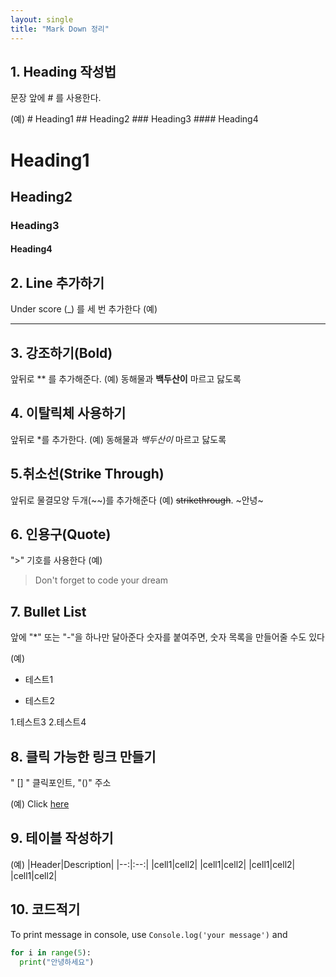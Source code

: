 ```yaml
---
layout: single
title: "Mark Down 정리"
---
```


## 1. Heading 작성법

문장 앞에 # 를 사용한다.

(예) 
    # Heading1
    ## Heading2
    ### Heading3
    #### Heading4
    
# Heading1
## Heading2
### Heading3
#### Heading4


## 2. Line 추가하기

Under score (_) 를 세 번 추가한다
(예)
___


## 3. 강조하기(Bold)

앞뒤로 ** 를 추가해준다.
(예) 동해물과 **백두산이** 마르고 닳도록


## 4. 이탈릭체 사용하기

앞뒤로 *를 추가한다.
(예) 동해물과 *백두산이* 마르고 닳도록


## 5.취소선(Strike Through)

앞뒤로 물결모양 두개(~~)를 추가해준다
(예)
~~strikethrough~~.
~안녕~


## 6. 인용구(Quote)

">" 기호를 사용한다
(예)
> Don't forget to code your dream


## 7. Bullet List
앞에 "*" 또는 "-"을 하나만 달아준다
숫자를 붙여주면, 숫자 목록을 만들어줄 수도 있다

(예)
* 테스트1
- 테스트2

1.테스트3
2.테스트4


## 8. 클릭 가능한 링크 만들기

" [] " 클릭포인트, "()" 주소

(예)
Click [here](http://www.google.com)


## 9. 테이블 작성하기

(예)
|Header|Description|
|--:|:--:|
|cell1|cell2|
|cell1|cell2|
|cell1|cell2|
|cell1|cell2|

## 10. 코드적기

To print message in console, use
`Console.log('your message')` and

```python
for i in range(5):
  print("안녕하세요")
```










